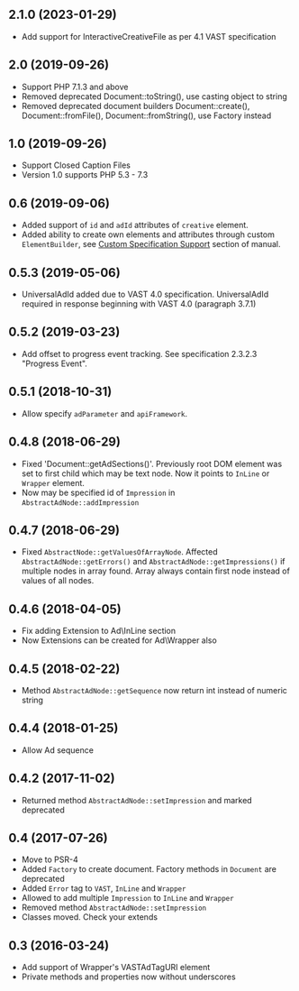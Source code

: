 ## 2.1.0 (2023-01-29)
* Add support for InteractiveCreativeFile as per 4.1 VAST specification

## 2.0 (2019-09-26)
* Support PHP 7.1.3 and above
* Removed deprecated Document::toString(), use casting object to string
* Removed deprecated document builders Document::create(), Document::fromFile(), Document::fromString(), use Factory instead

## 1.0 (2019-09-26)
* Support Closed Caption Files
* Version 1.0 supports PHP 5.3 - 7.3

## 0.6 (2019-09-06)
  * Added support of `id` and `adId` attributes of `creative` element.
  * Added ability to create own elements and attributes through custom `ElementBuilder`, see [Custom Specification Support](https://github.com/sokil/php-vast#custom-specification-support) section of manual.

## 0.5.3 (2019-05-06)
  * UniversalAdId added due to VAST 4.0 specification. UniversalAdId required in response beginning with VAST 4.0 (paragraph 3.7.1)

## 0.5.2 (2019-03-23)
  * Add offset to progress event tracking. See specification 2.3.2.3 "Progress Event".

## 0.5.1 (2018-10-31)
  * Allow specify `adParameter` and `apiFramework`. 

## 0.4.8 (2018-06-29)
  * Fixed 'Document::getAdSections()'. Previously root DOM element was set to first child which may be text node. Now it points to `InLine` or `Wrapper` element.
  * Now may be specified id of `Impression` in `AbstractAdNode::addImpression`

## 0.4.7 (2018-06-29)
  * Fixed `AbstractNode::getValuesOfArrayNode`. Affected  `AbstractAdNode::getErrors()` and `AbstractAdNode::getImpressions()` if multiple nodes in array found. Array always contain first node instead of values of all nodes.

## 0.4.6 (2018-04-05)
  * Fix adding Extension to Ad\InLine section
  * Now Extensions can be created for Ad\Wrapper also

## 0.4.5 (2018-02-22)
  * Method `AbstractAdNode::getSequence` now return int instead of numeric string 

## 0.4.4 (2018-01-25)
  * Allow Ad sequence

## 0.4.2 (2017-11-02)
  * Returned method `AbstractAdNode::setImpression` and marked deprecated

## 0.4 (2017-07-26)
  * Move to PSR-4
  * Added `Factory` to create document. Factory methods in `Document` are deprecated
  * Added `Error` tag to `VAST`, `InLine` and `Wrapper`
  * Allowed to add multiple `Impression` to `InLine` and `Wrapper`
  * Removed method `AbstractAdNode::setImpression` 
  * Classes moved. Check your extends

## 0.3 (2016-03-24)
  * Add support of Wrapper's VASTAdTagURI element
  * Private methods and properties now without underscores
